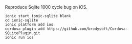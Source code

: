 Reproduce Sqlite 1000 cycle bug on iOS.

    ionic start ionic-sqlite blank
    cd ionic-sqlite
    ionic platform add ios
    cordova plugin add https://github.com/brodysoft/Cordova-SQLitePlugin.git
    ionic run ios
